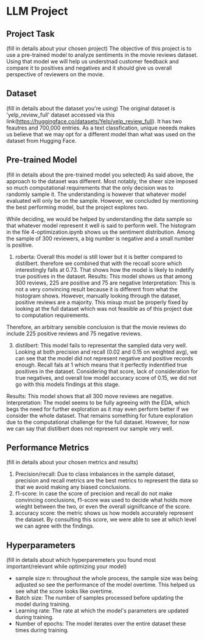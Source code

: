 # LLM Project

## Project Task
(fill in details about your chosen project)
The objective of this project is to use a pre-trained model to analyze sentiments in the movie reviews dataset. 
Using that model we will help us understnad customer feedback and compare it to positives and negatives and it should give us overall perspective of reviewers on the movie. 

## Dataset
(fill in details about the dataset you're using)
The original dataset is 'yelp_review_full' dataset accessed via this link(https://huggingface.co/datasets/Yelp/yelp_review_full). It has two feautres and 700,000 entries. As a text classfication, unique neeeds makes us believe that we may opt for a different model than what was used on the dataset from Hugging Face. 



## Pre-trained Model
(fill in details about the pre-trained model you selected)
As said above, the approach to the dataset was different. Most notably, the sheer size imposed so much computational requirements that the only decision was to randomly sample it. The understanding is however that whatever model evaluated will only be on the sample. However, we concluded by mentioning the best performing model, but the project explores two. 

While deciding, we would be helped by understanding the data sample so that whatever model represent it well is said to perform well. The histogram in the file 4-optimization.ipynb shows us the sentiment distribution. Among the sample of 300 reviewers, a big number is negative and a small number is positive. 
1. roberta:
Overall this model is still lower but it is better compared to distilbert. therefore we combined that with the recoall score which interestingly falls at 0.73. That shows how the model is likely to indetify true positives in the dataset.
Results: This model shows us that among 300 reviews, 225 are positive and 75 are negative
Interpretation: This is not a very convincing result because it is different from what the histogram shows. However, manually looking through the dataset, positive reviews are a majority. This mixup must be properly fixed by looking at the full dataset which was not feasible as of this project due to computation requirements.
 
Therefore, an arbitrary sensible conclusion is that the movie reviews do include 225 positive reviews and 75 negative reviews. 

3. distilbert:
This model fails to representat the sampled data very well. Looking at both precision and recall (0.02 and 0.15 on weighted avg), we can see that the model did not represent negative and positive records enough. Recall fals at 1 which means that it perfectly indentified true positives in the dataset. Considering that score, lack of consideration for true negatives, and overall low model accuracy score of 0.15, we did not go with this models findings at this stage. 

Results: This model shows that all 300 move reviews are negative.
Interpretation: The model seems to be fully agreeing with the EDA, which begs the need for further exploration as it may even perform better if we consider the whole dataset. That remains something for future exploration due to the computational challenge for the full dataset. However, for now we can say that distilbert does not represent our sample very well. 

## Performance Metrics
(fill in details about your chosen metrics and results)
1. Precision/recall: Due to class imbalances in the sample dataset, precision and recall metrics are the best metrics to represent the data so that we avoid making any biased conclusions. 
2. f1-score: In case the score of precision and recall do not make convincing conclusions, f1-score was used to decide what holds more wieght between the two, or even the overall signiifcance of the score. 
3. accuracy score: the metric shows us how models accurately represent the dataset. By consulting this score, we were able to see at which level we can agree with the findings. 

## Hyperparameters
(fill in details about which hyperparemeters you found most important/relevant while optimizing your model)

* sample size n: throughout the whole process, the sample size was being adjusted so see the performance of the model overtime. This helped us see what the score looks like overtime.​
* Batch size: The number of samples processed before updating the model during training.​
* Learning rate: The rate at which the model's parameters are updated during training.​
* Number of epochs: The model iterates over the entire dataset these times during training.​

##
